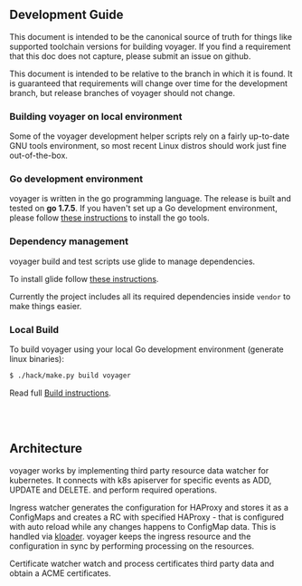 ## Development Guide
This document is intended to be the canonical source of truth for things like supported toolchain versions for building voyager.
If you find a requirement that this doc does not capture, please submit an issue on github.

This document is intended to be relative to the branch in which it is found. It is guaranteed that requirements will change over time
for the development branch, but release branches of voyager should not change.

### Building voyager on local environment
Some of the voyager development helper scripts rely on a fairly up-to-date GNU tools environment, so most recent Linux distros should
work just fine out-of-the-box.

### Go development environment
voyager is written in the go programming language. The release is built and tested on **go 1.7.5**. If you haven't set up a Go
development environment, please follow [these instructions](https://golang.org/doc/code.html) to install the go tools.

### Dependency management
voyager build and test scripts use glide to manage dependencies.

To install glide follow [these instructions](https://github.com/Masterminds/glide#install).

Currently the project includes all its required dependencies inside `vendor` to make things easier.

### Local Build
To build voyager using your local Go development environment (generate linux binaries):
```sh
$ ./hack/make.py build voyager
```
Read full [Build instructions](build.md).

<br><br>
## Architecture
voyager works by implementing third party resource data watcher for kubernetes. It connects with k8s apiserver
for specific events as ADD, UPDATE and DELETE. and perform required operations.

Ingress watcher generates the configuration for HAProxy and stores it as a ConfigMaps and creates a RC with
specified HAProxy - that is configured with auto reload while any changes happens to ConfigMap data. This is handled via
[kloader](https://github.com/appscode/kloader). voyager keeps the ingress resource and the configuration in sync
by performing processing on the resources.

Certificate watcher watch and process certificates third party data and obtain a ACME certificates.
